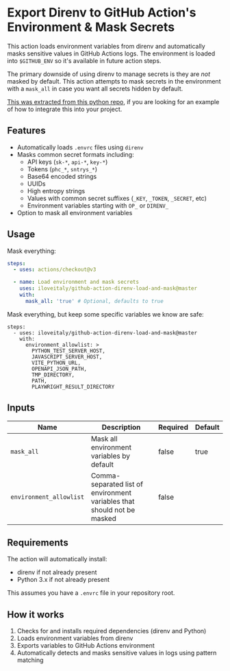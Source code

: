 # Export Direnv to GitHub Action's Environment & Mask Secrets

This action loads environment variables from direnv and automatically masks sensitive values in GitHub Actions logs. The environment is loaded into `$GITHUB_ENV` so it's available in future action steps.

The primary downside of using direnv to manage secrets is they are *not* masked by default. This action attempts to mask secrets in the environment with a `mask_all` in case you want all secrets hidden by default.

[This was extracted from this python repo](https://github.com/iloveitaly/python-starter-template), if you are looking for an example of how to integrate this into your project.

## Features

- Automatically loads `.envrc` files using `direnv`
- Masks common secret formats including:
  - API keys (`sk-*`, `api-*`, `key-*`)
  - Tokens (`phc_*`, `sntrys_*`)
  - Base64 encoded strings
  - UUIDs
  - High entropy strings
  - Values with common secret suffixes (`_KEY`, `_TOKEN`, `_SECRET`, etc)
  - Environment variables starting with `OP_` or `DIRENV_`
- Option to mask all environment variables

## Usage

Mask everything:

```yml
steps:
  - uses: actions/checkout@v3

  - name: Load environment and mask secrets
    uses: iloveitaly/github-action-direnv-load-and-mask@master
    with:
      mask_all: 'true' # Optional, defaults to true
```

Mask everything, but keep some specific variables we know are safe:

```
steps:
  - uses: iloveitaly/github-action-direnv-load-and-mask@master
    with:
      environment_allowlist: >
        PYTHON_TEST_SERVER_HOST,
        JAVASCRIPT_SERVER_HOST,
        VITE_PYTHON_URL,
        OPENAPI_JSON_PATH,
        TMP_DIRECTORY,
        PATH,
        PLAYWRIGHT_RESULT_DIRECTORY
```

## Inputs

| Name | Description | Required | Default |
|------|-------------|----------|---------|
| `mask_all` | Mask all environment variables by default | false | true |
| `environment_allowlist` | Comma-separated list of environment variables that should not be masked | false | |
## Requirements

The action will automatically install:

- direnv if not already present
- Python 3.x if not already present

This assumes you have a `.envrc` file in your repository root.

## How it works

1. Checks for and installs required dependencies (direnv and Python)
2. Loads environment variables from direnv
3. Exports variables to GitHub Actions environment
4. Automatically detects and masks sensitive values in logs using pattern matching

